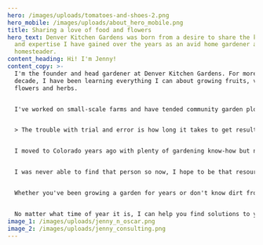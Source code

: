```yaml
---
hero: /images/uploads/tomatoes-and-shoes-2.png
hero_mobile: /images/uploads/about_hero_mobile.png
title: Sharing a love of food and flowers
hero_text: Denver Kitchen Gardens was born from a desire to share the knowledge
  and expertise I have gained over the years as an avid home gardener and urban
  homesteader.
content_heading: Hi! I'm Jenny!
content_copy: >-
  I'm the founder and head gardener at Denver Kitchen Gardens. For more than a
  decade, I have been learning everything I can about growing fruits, veggies,
  flowers and herbs.


  I've worked on small-scale farms and have tended community garden plots. I've planted seeds in raised beds, patio planters and in greenhouses. I've grown potatoes on balconies and lettuce on windowsills. Although I've learned so much from my mentors, I've learned the most through trial and error, through my personal successes and failures.


  > The trouble with trial and error is how long it takes to get results!


  I moved to Colorado years ago with plenty of gardening know-how but none of it specific to the conditions in Denver. After my first few garden tragedies, I pondered why there weren't better resources for those of us on the Front Range. Sure there was plenty of information out there - maybe too much. It was overwhelming! I wanted to find a coach to help me before I got too far off track and some personal guidance on how to save time and money.


  I was never able to find that person so now, I hope to be that resource for others.


  Whether you've been growing a garden for years or don't know dirt from soil (there is a difference), I'm here to help! I teach organic and sustainable gardening methods that simplify your life. I specialize in high-density gardening so you can get more for your money and also offer food preservation workshops so you can enjoy the fruits of your bounty year-round.


  No matter what time of year it is, I can help you find solutions to your gardening problems and help you to create the garden (and cellar) of your dreams!
image_1: /images/uploads/jenny_n_oscar.png
image_2: /images/uploads/jenny_consulting.png
---
```

